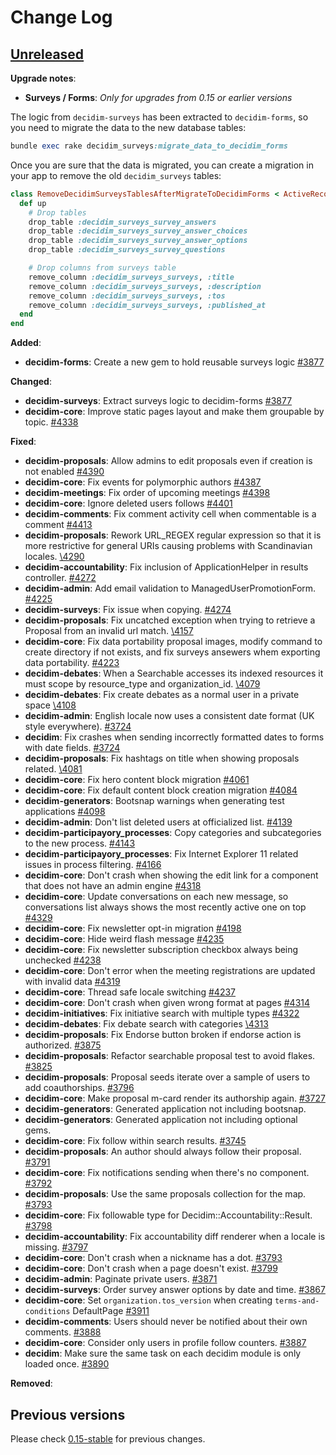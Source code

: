 # Change Log

## [Unreleased](https://github.com/decidim/decidim/tree/HEAD)

**Upgrade notes**:

- **Surveys / Forms**: *Only for upgrades from 0.15 or earlier versions*

The logic from `decidim-surveys` has been extracted to `decidim-forms`, so you need to migrate the data to the new database tables:

```ruby
bundle exec rake decidim_surveys:migrate_data_to_decidim_forms
```

Once you are sure that the data is migrated, you can create a migration in your app to remove the old `decidim_surveys` tables:

````ruby
class RemoveDecidimSurveysTablesAfterMigrateToDecidimForms < ActiveRecord::Migration[5.2]
  def up
    # Drop tables
    drop_table :decidim_surveys_survey_answers
    drop_table :decidim_surveys_survey_answer_choices
    drop_table :decidim_surveys_survey_answer_options
    drop_table :decidim_surveys_survey_questions

    # Drop columns from surveys table
    remove_column :decidim_surveys_surveys, :title
    remove_column :decidim_surveys_surveys, :description
    remove_column :decidim_surveys_surveys, :tos
    remove_column :decidim_surveys_surveys, :published_at
  end
end
````

**Added**:

- **decidim-forms**: Create a new gem to hold reusable surveys logic [\#3877](https://github.com/decidim/decidim/pull/3877)

**Changed**:

- **decidim-surveys**: Extract surveys logic to decidim-forms [\#3877](https://github.com/decidim/decidim/pull/3877)
- **decidim-core**: Improve static pages layout and make them groupable by topic. [\#4338](https://github.com/decidim/decidim/pull/4338)

**Fixed**:

- **decidim-proposals**: Allow admins to edit proposals even if creation is not enabled [\#4390](https://github.com/decidim/decidim/pull/4390)
- **decidim-core**: Fix events for polymorphic authors [\#4387](https://github.com/decidim/decidim/pull/4387)
- **decidim-meetings**: Fix order of upcoming meetings [\#4398](https://github.com/decidim/decidim/pull/4398)
- **decidim-core**: Ignore deleted users follows [\#4401](https://github.com/decidim/decidim/pull/4401)
- **decidim-comments**: Fix comment activity cell when commentable is a comment [\#4413](https://github.com/decidim/decidim/pull/4413)
- **decidim-proposals**: Rework URL_REGEX regular expression so that it is more restrictive for general URIs causing problems with Scandinavian locales. [\4290](https://github.com/decidim/decidim/pull/4290)
- **decidim-accountability**: Fix inclusion of ApplicationHelper in results controller. [\#4272](https://github.com/decidim/decidim/pull/4272)
- **decidim-admin**: Add email validation to ManagedUserPromotionForm. [\#4225](https://github.com/decidim/decidim/pull/4225)
- **decidim-surveys**: Fix issue when copying. [\#4274](https://github.com/decidim/decidim/pull/4274)
- **decidim-proposals**: Fix uncatched exception when trying to retrieve a Proposal from an invalid url match. [\4157](https://github.com/decidim/decidim/pull/4157)
- **decidim-core**: Fix data portability proposal images, modify command to create directory if not exists, and fix surveys ansewers whem exporting data portability. [\#4223](https://github.com/decidim/decidim/pull/4223)
- **decidim-debates**: When a Searchable accesses its indexed resources it must scope by resource_type and organization_id. [\4079](https://github.com/decidim/decidim/pull/4079)
- **decidim-debates**: Fix create debates as a normal user in a private space [\4108](https://github.com/decidim/decidim/pull/4108)
- **decidim-admin**: English locale now uses a consistent date format (UK style everywhere). [\#3724](https://github.com/decidim/decidim/pull/3724)
- **decidim**: Fix crashes when sending incorrectly formatted dates to forms with date fields. [\#3724](https://github.com/decidim/decidim/pull/3724)
- **decidim-proposals**: Fix hashtags on title when showing proposals related. [\4081](https://github.com/decidim/decidim/pull/4081)
- **decidim-core**: Fix hero content block migration [\#4061](https://github.com/decidim/decidim/pull/4061)
- **decidim-core**: Fix default content block creation migration [\#4084](https://github.com/decidim/decidim/pull/4084)
- **decidim-generators**: Bootsnap warnings when generating test applications [\#4098](https://github.com/decidim/decidim/pull/4098)
- **decidim-admin**: Don't list deleted users at officialized list. [\#4139](https://github.com/decidim/decidim/pull/4139)
- **decidim-participayory_processes**: Copy categories and subcategories to the new process. [\#4143](https://github.com/decidim/decidim/pull/4143)
- **decidim-participayory_processes**: Fix Internet Explorer 11 related issues in process filtering. [\#4166](https://github.com/decidim/decidim/pull/4166)
- **decidim-core**: Don't crash when showing the edit link for a component that does not have an admin engine [\#4318](https://github.com/decidim/decidim/pull/4318)
- **decidim-core**: Update conversations on each new message, so conversations list always shows the most recently active one on top [\#4329](https://github.com/decidim/decidim/pull/4329)
- **decidim-core**: Fix newsletter opt-in migration [\#4198](https://github.com/decidim/decidim/pull/4198)
- **decidim-core**: Hide weird flash message [\#4235](https://github.com/decidim/decidim/pull/4235)
- **decidim-core**: Fix newsletter subscription checkbox always being unchecked [\#4238](https://github.com/decidim/decidim/pull/4238)
- **decidim-core**: Don't error when the meeting registrations are updated with invalid data [\#4319](https://github.com/decidim/decidim/pull/4319)
- **decidim-core**: Thread safe locale switching [\#4237](https://github.com/decidim/decidim/pull/4237)
- **decidim-core**: Don't crash when given wrong format at pages [\#4314](https://github.com/decidim/decidim/pull/4314)
- **decidim-initiatives**: Fix initiative search with multiple types [\#4322](https://github.com/decidim/decidim/pull/4322)
- **decidim-debates**: Fix debate search with categories [\4313](https://github.com/decidim/decidim/pull/4313)
- **decidim-proposals**: Fix Endorse button broken if endorse action is authorized. [\#3875](https://github.com/decidim/decidim/pull/3875)
- **decidim-proposals**: Refactor searchable proposal test to avoid flakes. [\#3825](https://github.com/decidim/decidim/pull/3825)
- **decidim-proposals**: Proposal seeds iterate over a sample of users to add coauthorships. [\#3796](https://github.com/decidim/decidim/pull/3796)
- **decidim-core**: Make proposal m-card render its authorship again. [\#3727](https://github.com/decidim/decidim/pull/3727)
- **decidim-generators**: Generated application not including bootsnap.
- **decidim-generators**: Generated application not including optional gems.
- **decidim-core**: Fix follow within search results. [\#3745](https://github.com/decidim/decidim/pull/3745)
- **decidim-proposals**: An author should always follow their proposal. [\#3791](https://github.com/decidim/decidim/pull/3791)
- **decidim-core**: Fix notifications sending when there's no component. [\#3792](https://github.com/decidim/decidim/pull/3792)
- **decidim-proposals**: Use the same proposals collection for the map. [\#3793](https://github.com/decidim/decidim/pull/3793)
- **decidim-core**: Fix followable type for Decidim::Accountability::Result. [\#3798](https://github.com/decidim/decidim/pull/3798)
- **decidim-accountability**: Fix accountability diff renderer when a locale is missing. [\#3797](https://github.com/decidim/decidim/pull/3797)
- **decidim-core**: Don't crash when a nickname has a dot. [\#3793](https://github.com/decidim/decidim/pull/3793)
- **decidim-core**: Don't crash when a page doesn't exist. [\#3799](https://github.com/decidim/decidim/pull/3799)
- **decidim-admin**: Paginate private users. [\#3871](https://github.com/decidim/decidim/pull/3871)
- **decidim-surveys**: Order survey answer options by date and time. [#3867](https://github.com/decidim/decidim/pull/3867)
- **decidim-core**: Set `organization.tos_version` when creating `terms-and-conditions` DefaultPage [#3911](https://github.com/decidim/decidim/pull/3911)
- **decidim-comments**: Users should never be notified about their own comments. [\#3888](https://github.com/decidim/decidim/pull/3888)
- **decidim-core**: Consider only users in profile follow counters. [\#3887](https://github.com/decidim/decidim/pull/3887)
- **decidim**: Make sure the same task on each decidim module is only loaded once. [\#3890](https://github.com/decidim/decidim/pull/3890)

**Removed**:

## Previous versions

Please check [0.15-stable](https://github.com/decidim/decidim/blob/0.15-stable/CHANGELOG.md) for previous changes.
